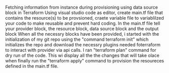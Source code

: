 Fetching information from instance during provisioning using data source block in Terraform
Using visual studio code as editor, create main.tf file that contains the resource(s) to be provsioned, craete variable file to variablilzed your code to make reusable and prevent hard coding.
In the main.tf file tell your provider block, the resource block, data source block and the output block
When all the necessry blocks have been provided, i started with the initialization of my git repo using the "command terraform init" which initializes the repo and download the necessry plugins needed foterraform to interact with provider via api calls.
I ran "terraform plan" command for dry run of the code. This wi display all the the changes that will take olace when finally run the "terraform apply" command to provision the resoureces defined in the main.tf file. 
